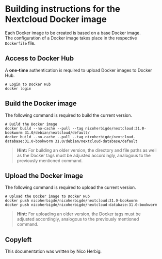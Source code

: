 # Building instructions for the Nextcloud Docker image

Each Docker image to be created is based on a base Docker image.  
The configuration of a Docker image takes place in the respective `Dockerfile` file.

## Access to Docker Hub

A **one-time** authentication is required to upload Docker images to Docker Hub.

```
# Login to Docker Hub
docker login
```

## Build the Docker image

The following command is required to build the current version.

```
# Build the Docker image
docker build --no-cache --pull --tag nicoherbigde/nextcloud:31.0-bookworm 31.0/debian/nextcloud/default/
docker build --no-cache --pull --tag nicoherbigde/nextcloud-database:31.0-bookworm 31.0/debian/nextcloud-database/default
```

> **Hint:** For building an older version, the directory and file paths as well as the Docker tags must be adjusted accordingly, analogous to the previously mentioned command.

## Upload the Docker image

The following command is required to upload the current version.

```
# Upload the Docker image to Docker Hub
docker push nicoherbigde/nicoherbigde/nextcloud:31.0-bookworm
docker push nicoherbigde/nicoherbigde/nextcloud-database:31.0-bookworm
```

> **Hint:** For uploading an older version, the Docker tags must be adjusted accordingly, analogous to the previously mentioned command.

## Copyleft

This documentation was written by Nico Herbig.
